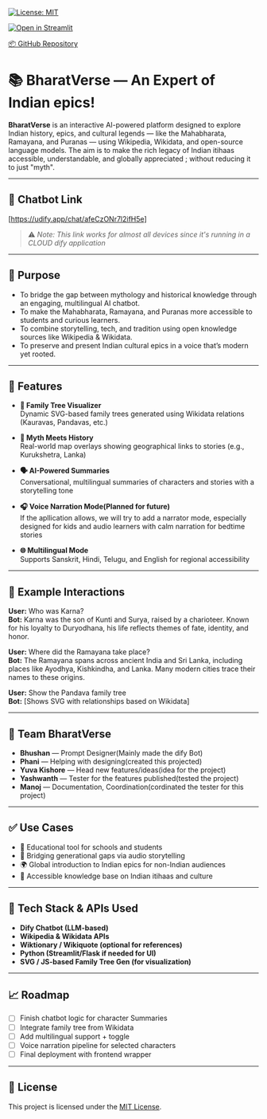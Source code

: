 [![License: MIT](https://img.shields.io/badge/License-MIT-yellow.svg)](./LICENSE)


[![Open in Streamlit](https://static.streamlit.io/badges/streamlit_badge_black_white.svg)](https://bharathverse-6ljrex9dsakk3gvgptmwch.streamlit.app/)

[📦 GitHub Repository](https://github.com/Yuvakishore555/bharathverse)




# 📚 BharatVerse — An Expert of Indian epics!

**BharatVerse** is an interactive AI-powered platform designed to explore Indian history, epics, and cultural legends — like the Mahabharata, Ramayana, and Puranas — using Wikipedia, Wikidata, and open-source language models. The aim is to make the rich legacy of Indian itihaas accessible, understandable, and globally appreciated ; without reducing it to just "myth".

---

## 🔗 Chatbot Link  
[https://udify.app/chat/afeCzONr7l2ifH5e]

> ⚠️ *Note: This link works for almost all devices since it's running in a CLOUD dify application*

---

## 🎯 Purpose

- To bridge the gap between mythology and historical knowledge through an engaging, multilingual AI chatbot.
- To make the Mahabharata, Ramayana, and Puranas more accessible to students and curious learners.
- To combine storytelling, tech, and tradition using open knowledge sources like Wikipedia & Wikidata.
- To preserve and present Indian cultural epics in a voice that’s modern yet rooted.

---

## 🧠 Features

- **🧬 Family Tree Visualizer**  
  Dynamic SVG-based family trees generated using Wikidata relations (Kauravas, Pandavas, etc.)

- **📍 Myth Meets History**  
  Real-world map overlays showing geographical links to stories (e.g., Kurukshetra, Lanka)

- **🗣️ AI-Powered Summaries**  
  Conversational, multilingual summaries of characters and stories with a storytelling tone

- **🎧 Voice Narration Mode(Planned for future)**  
  If the apllication allows, we will try to add a narrator mode, especially designed for kids and audio learners with calm narration for bedtime stories

- **🌐 Multilingual Mode**  
  Supports Sanskrit, Hindi, Telugu, and English for regional accessibility

---

## 📌 Example Interactions

**User:** Who was Karna?  
**Bot:** Karna was the son of Kunti and Surya, raised by a charioteer. Known for his loyalty to Duryodhana, his life reflects themes of fate, identity, and honor.

**User:** Where did the Ramayana take place?  
**Bot:** The Ramayana spans across ancient India and Sri Lanka, including places like Ayodhya, Kishkindha, and Lanka. Many modern cities trace their names to these origins.

**User:** Show the Pandava family tree  
**Bot:** [Shows SVG with relationships based on Wikidata]

---

## 👥 Team BharatVerse

- **Bhushan** — Prompt Designer(Mainly made the dify Bot)
- **Phani** — Helping with designing(created this projected)  
- **Yuva Kishore** — Head new features/ideas(idea for the project) 
- **Yashwanth** — Tester for the features published(tested the project)
- **Manoj** — Documentation, Coordination(cordinated the tester for this project)

---

## ✅ Use Cases

- 📖 Educational tool for schools and students  
- 🧓 Bridging generational gaps via audio storytelling  
- 🌍 Global introduction to Indian epics for non-Indian audiences  
- 🧠 Accessible knowledge base on Indian itihaas and culture

---

## 🚧 Tech Stack & APIs Used

- **Dify Chatbot (LLM-based)**  
- **Wikipedia & Wikidata APIs**  
- **Wiktionary / Wikiquote (optional for references)**  
- **Python (Streamlit/Flask if needed for UI)**  
- **SVG / JS-based Family Tree Gen (for visualization)**

---

## 📈 Roadmap

- [ ] Finish chatbot logic for character Summaries
- [ ] Integrate family tree from Wikidata  
- [ ] Add multilingual support + toggle  
- [ ] Voice narration pipeline for selected characters  
- [ ] Final deployment with frontend wrapper

---
## 🧾 License

This project is licensed under the [MIT License](./LICENSE).
